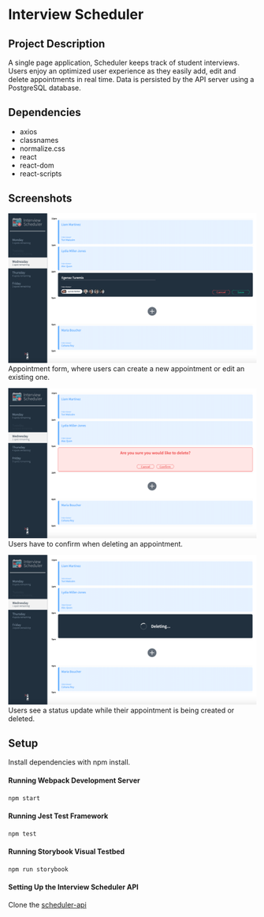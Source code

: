 # Interview Scheduler

## Project Description

A single page application, Scheduler keeps track of student interviews. Users enjoy an optimized user experience as they easily add, edit and delete appointments in real time. Data is persisted by the API server using a PostgreSQL database.

## Dependencies
- axios
- classnames
- normalize.css
- react
- react-dom
- react-scripts

## Screenshots

!["Appontment form, where users can create a new appointment or edit an existing one"](https://github.com/egenazturemis/scheduler/blob/master/docs/appointment-form.png?raw=true)
Appointment form, where users can create a new appointment or edit an existing one.

!["Users have to confirm when deleting an appointment"](https://github.com/egenazturemis/scheduler/blob/master/docs/confirm-delete.png?raw=true)
Users have to confirm when deleting an appointment.

!["Users see a status update while their appointment is being created or deleted"](https://github.com/egenazturemis/scheduler/blob/master/docs/deleting.png?raw=true)
Users see a status update while their appointment is being created or deleted.

## Setup 
Install dependencies with npm install.

#### Running Webpack Development Server
```sh
npm start
```
#### Running Jest Test Framework
```sh
npm test
```
#### Running Storybook Visual Testbed
```sh
npm run storybook
```
#### Setting Up the Interview Scheduler API
Clone the [scheduler-api](https://github.com/egenazturemis/scheduler-api)